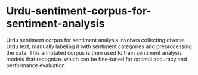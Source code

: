 # Urdu-sentiment-corpus-for-sentiment-analysis
Urdu sentiment corpus for sentiment analysis involves collecting diverse Urdu text, manually labeling it with sentiment categories and preprocessing the data. This annotated corpus is then used to train sentiment analysis models that recognize. which can be fine-tuned for optimal accuracy and performance evaluation.
